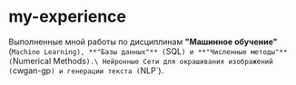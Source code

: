 # my-experience
Выполненные мной работы по дисциплинам **"Машинное обучение"** (`Machine Learning), **"Базы данных"** (`SQL`) и **"Численные методы"** (`Numerical Methods`).\
Нейронные Сети для окрашивания изображений (`cwgan-gp`) и генерации текста (`NLP`).
